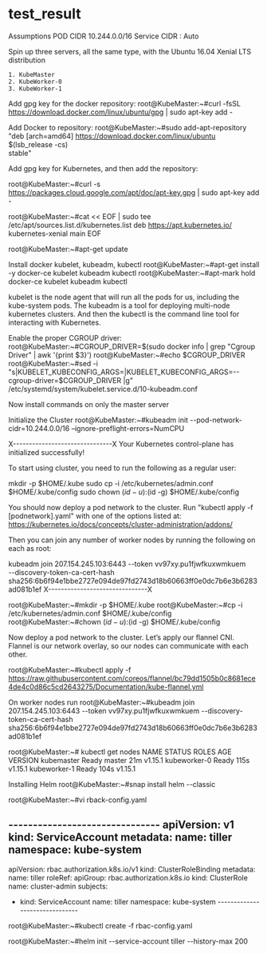 # test_result

Assumptions
POD CIDR 10.244.0.0/16
Service CIDR : Auto

Spin up three servers, all the same type, with the Ubuntu 16.04 Xenial LTS distribution

    1. KubeMaster
    2. KubeWorker-0
    3. KubeWorker-1

Add  gpg key for the docker repository:
root@KubeMaster:~#curl -fsSL https://download.docker.com/linux/ubuntu/gpg | sudo apt-key add -

Add Docker to  repository:
root@KubeMaster:~#sudo add-apt-repository    "deb [arch=amd64] https://download.docker.com/linux/ubuntu \
 $(lsb_release -cs) \
 stable"

Add  gpg key for Kubernetes, and then add the repository:

root@KubeMaster:~#curl -s https://packages.cloud.google.com/apt/doc/apt-key.gpg | sudo apt-key add -

root@KubeMaster:~#cat << EOF | sudo tee /etc/apt/sources.list.d/kubernetes.list 
deb https://apt.kubernetes.io/ kubernetes-xenial main
EOF

root@KubeMaster:~#apt-get update

Install docker kubelet, kubeadm, kubectl
root@KubeMaster:~#apt-get install -y docker-ce kubelet kubeadm kubectl
root@KubeMaster:~#apt-mark hold docker-ce kubelet kubeadm kubectl

kubelet is the node agent that will run all the pods for us, including the kube-system pods. The kubeadm is a tool for deploying multi-node kubernetes clusters. And then the kubectl is the command line tool for interacting with Kubernetes.


Enable the proper CGROUP driver:
root@KubeMaster:~#CGROUP_DRIVER=$(sudo docker info | grep "Cgroup Driver" | awk '{print $3}')
root@KubeMaster:~#echo $CGROUP_DRIVER
root@KubeMaster:~#sed -i "s|KUBELET_KUBECONFIG_ARGS=|KUBELET_KUBECONFIG_ARGS=--cgroup-driver=$CGROUP_DRIVER |g" /etc/systemd/system/kubelet.service.d/10-kubeadm.conf


Now install commands on only the master server

Initialize the Cluster
root@KubeMaster:~#kubeadm init --pod-network-cidr=10.244.0.0/16 –ignore-preflight-errors=NumCPU

X-------------------------------X
Your Kubernetes control-plane has initialized successfully!

To start using  cluster, you need to run the following as a regular user:

  mkdir -p $HOME/.kube
  sudo cp -i /etc/kubernetes/admin.conf $HOME/.kube/config
  sudo chown $(id -u):$(id -g) $HOME/.kube/config

You should now deploy a pod network to the cluster.
Run "kubectl apply -f [podnetwork].yaml" with one of the options listed at:
  https://kubernetes.io/docs/concepts/cluster-administration/addons/

Then you can join any number of worker nodes by running the following on each as root:

kubeadm join 207.154.245.103:6443 --token vv97xy.pu1fjwfkuxwmkuem \
    --discovery-token-ca-cert-hash sha256:6b6f94e1bbe2727e094de97fd2743d18b60663ff0e0dc7b6e3b6283ad081b1ef 
X-------------------------------X



root@KubeMaster:~#mkdir -p $HOME/.kube
root@KubeMaster:~#cp -i /etc/kubernetes/admin.conf $HOME/.kube/config
root@KubeMaster:~#chown $(id -u):$(id -g) $HOME/.kube/config


Now deploy a pod network to the cluster. Let’s apply our flannel CNI. Flannel is our network overlay, so our nodes can communicate with each other.

root@KubeMaster:~#kubectl apply -f https://raw.githubusercontent.com/coreos/flannel/bc79dd1505b0c8681ece4de4c0d86c5cd2643275/Documentation/kube-flannel.yml



On worker nodes run
root@KubeMaster:~#kubeadm join 207.154.245.103:6443 --token vv97xy.pu1fjwfkuxwmkuem --discovery-token-ca-cert-hash sha256:6b6f94e1bbe2727e094de97fd2743d18b60663ff0e0dc7b6e3b6283ad081b1ef 



root@KubeMaster:~# kubectl get nodes
NAME           STATUS   ROLES    AGE    VERSION
kubemaster     Ready    master   21m    v1.15.1
kubeworker-0   Ready    <none>   115s   v1.15.1
kubeworker-1   Ready    <none>   104s   v1.15.1



Installing Helm
root@KubeMaster:~#snap install helm --classic

root@KubeMaster:~#vi rback-config.yaml

-----------<File Contents>--------------------
apiVersion: v1
kind: ServiceAccount
metadata:
  name: tiller
  namespace: kube-system
---
apiVersion: rbac.authorization.k8s.io/v1
kind: ClusterRoleBinding
metadata:
  name: tiller
roleRef:
  apiGroup: rbac.authorization.k8s.io
  kind: ClusterRole
  name: cluster-admin
subjects:
  - kind: ServiceAccount
    name: tiller
    namespace: kube-system
-----------<File Contents>--------------------

root@KubeMaster:~#kubectl create -f rbac-config.yaml

root@KubeMaster:~#helm init --service-account tiller --history-max 200
